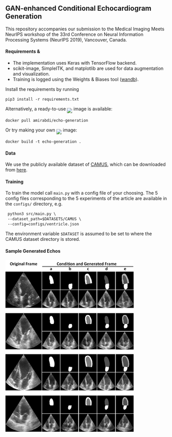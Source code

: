 ## GAN-enhanced Conditional Echocardiogram Generation   

This repository accompanies our submission to the 
Medical Imaging Meets NeurIPS workshop of 
the 33rd Conference on Neural Information Processing Systems (NeurIPS 2019), Vancouver, Canada.


#### Requirements & 

- The implementation uses Keras with TensorFlow backend.
- scikit-image, SimpleITK, and matplotlib are used for data augmentation and 
visualization.
- Training is logged using the Weights & Biases tool ([wandb](www.wandb.com)).

Install the requirements by running

    pip3 install -r requirements.txt
    
Alternatively, a ready-to-use <img src="https://www.docker.com/sites/default/files/d8/2019-07/horizontal-logo-monochromatic-white.png" width="80" align="middle"> image is available:
    
    docker pull amirabdi/echo-generation

Or try making your own <img src="https://www.docker.com/sites/default/files/d8/2019-07/horizontal-logo-monochromatic-white.png" width="80" align="middle"> image:

    docker build -t echo-generation .

#### Data

We use the publicly available dataset of [CAMUS](https://arxiv.org/pdf/1908.06948.pdf), 
which can be downloaded from [here](http://camus.creatis.insa-lyon.fr/challenge/#challenge/5ca20fcb2691fe0a9dac46c8).

    
#### Training

To train the model call `main.py` with a 
config file of your choosing. 
The 5 config files corresponding to the 5 experiments of the article are
available in the `configs/` directory, e.g.

     python3 src/main.py \
     --dataset_path=$DATASETS/CAMUS \
     --config=configs/ventricle.json
     
The environment variable `$DATASET` is assumed to be set to 
where the CAMUS dataset directory is stored. 

#### Sample Generated Echos
<img src="./imgs/results.png" width="400" align="middle">